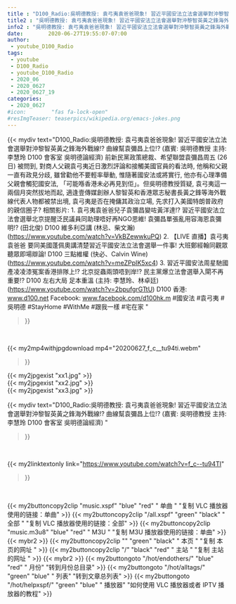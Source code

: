 ```yaml
---
title : "D100_Radio:吳明德教授: 袁弓夷袁爸爸現象! 習近平國安法立法會選舉對沖黎智英黃之鋒海外戰線!? 曲線幫袁彌昌上位!?  (嘉賓: 吳明德教授 主持: 李慧玲 D100 會客室 吳明德論經濟) "
title2 : "吳明德教授: 袁弓夷袁爸爸現象! 習近平國安法立法會選舉對沖黎智英黃之鋒海外戰線!? 曲線幫袁彌昌上位!?  (嘉賓: 吳明德教授 主持: 李慧玲 D100 會客室 吳明德論經濟) "
info2 : "吳明德教授: 袁弓夷袁爸爸現象! 習近平國安法立法會選舉對沖黎智英黃之鋒海外戰線!? 曲線幫袁彌昌上位!?  (嘉賓: 吳明德教授 主持: 李慧玲 D100 會客室 吳明德論經濟)  前新民黨政策總裁、希望聯盟袁彌昌周五 (26日) 被問到, 對商人父親袁弓夷近日激烈評論和接觸美國官員的看法時, 他稱和父親一直有政見分歧, 雖曾勸他不要輕率舉動, 惟隨著國安法或將實行, 他亦有心理準備父親會觸犯國安法, 「可能喺香港未必再見到佢」。但吳明德教授質疑, 袁弓夷這一兩個月突然拔地而起, 適逢壹傳媒創辦人黎智英和香港眾志秘書長黃之鋒等海外戰線代表人物都被禁出境, 袁弓夷是否在掩傭其政治立場, 先求打入美國特朗普政府的親信圈子?  相關影片: 1. 袁弓夷袁爸爸兒子袁彌昌變咗黃洋達!? 習近平國安法立法會選舉北京提醒泛民議員同助理唔好再NGO思維! 袁彌昌單張亂用容海恩袁彌明!? (田北俊) D100 維多利亞講 (林忌、柴文瀚) (https://www.youtube.com/watch?v=VkBZewwkuPQ) 2. 【LIVE 直播】袁弓夷袁爸爸 要同美國蓬佩奧講清楚習近平國安法立法會選舉一件事! 大班鄭經翰同觀眾聽眾即場辯論!  D100 三點維權 (快必、Calvin Wine) (https://www.youtube.com/watch?v=meZPpIK5xc4) 3. 習近平國安法周星馳國產凌凌漆冤案香港排隊上!? 北京捉蟲兩頭唔到岸!? 民主黨爆立法會選舉入閘不再重要!?  D100 左右大局 足本重溫 (主持: 李慧玲、林卓廷) (https://www.youtube.com/watch?v=2bpufgrGTtU)  D100 香港: www.d100.net Facebook: www.facebook.com/d100hk.m  #國安法 #袁弓夷 #吳明德 #StayHome #WithMe #跟我一樣 #宅在家 "
date:        2020-06-27T19:55:07-07:00
author:
 - youtube_D100_Radio
tags:
 - youtube
 - D100_Radio
 - youtube_D100_Radio
 - 2020_06
 - 2020_0627
 - 2020_0627_19
categories:
 - 2020_0627
#icon:        "fas fa-lock-open"
#resImgTeaser: teaserpics/wikipedia.org/emacs-jokes.png
---
```


{{< mydiv text="D100_Radio:吳明德教授: 袁弓夷袁爸爸現象! 習近平國安法立法會選舉對沖黎智英黃之鋒海外戰線!? 曲線幫袁彌昌上位!?  (嘉賓: 吳明德教授 主持: 李慧玲 D100 會客室 吳明德論經濟)  前新民黨政策總裁、希望聯盟袁彌昌周五 (26日) 被問到, 對商人父親袁弓夷近日激烈評論和接觸美國官員的看法時, 他稱和父親一直有政見分歧, 雖曾勸他不要輕率舉動, 惟隨著國安法或將實行, 他亦有心理準備父親會觸犯國安法, 「可能喺香港未必再見到佢」。但吳明德教授質疑, 袁弓夷這一兩個月突然拔地而起, 適逢壹傳媒創辦人黎智英和香港眾志秘書長黃之鋒等海外戰線代表人物都被禁出境, 袁弓夷是否在掩傭其政治立場, 先求打入美國特朗普政府的親信圈子?  相關影片: 1. 袁弓夷袁爸爸兒子袁彌昌變咗黃洋達!? 習近平國安法立法會選舉北京提醒泛民議員同助理唔好再NGO思維! 袁彌昌單張亂用容海恩袁彌明!? (田北俊) D100 維多利亞講 (林忌、柴文瀚) (https://www.youtube.com/watch?v=VkBZewwkuPQ) 2. 【LIVE 直播】袁弓夷袁爸爸 要同美國蓬佩奧講清楚習近平國安法立法會選舉一件事! 大班鄭經翰同觀眾聽眾即場辯論!  D100 三點維權 (快必、Calvin Wine) (https://www.youtube.com/watch?v=meZPpIK5xc4) 3. 習近平國安法周星馳國產凌凌漆冤案香港排隊上!? 北京捉蟲兩頭唔到岸!? 民主黨爆立法會選舉入閘不再重要!?  D100 左右大局 足本重溫 (主持: 李慧玲、林卓廷) (https://www.youtube.com/watch?v=2bpufgrGTtU)  D100 香港: www.d100.net Facebook: www.facebook.com/d100hk.m  #國安法 #袁弓夷 #吳明德 #StayHome #WithMe #跟我一樣 #宅在家 "
>}}
<br>


{{< my2mp4withjpgdownload mp4="20200627_f_c__tu94ti.webm"
>}}

{{< my2jpgexist "xx1.jpg" >}}<br>
{{< my2jpgexist "xx2.jpg" >}}<br>
{{< my2jpgexist "xx3.jpg" >}}<br>



{{< mydiv text="D100_Radio:吳明德教授: 袁弓夷袁爸爸現象! 習近平國安法立法會選舉對沖黎智英黃之鋒海外戰線!? 曲線幫袁彌昌上位!?  (嘉賓: 吳明德教授 主持: 李慧玲 D100 會客室 吳明德論經濟) "
>}}
<br>

{{< my2linktextonly link="https://www.youtube.com/watch?v=f_c--tu94TI"
>}}


<br>

{{< my2buttoncopy2clip "music.xspf"        "blue"   "red"    " 单曲 "  "复制 VLC 播放器使用的链接：单曲" >}} {{< my2buttoncopy2clip "/all.xspf"         "green"  "black"  " 全部 "  "复制 VLC 播放器使用的链接：全部" >}} {{< my2buttoncopy2clip "music.m3u8"        "blue"   "red"    " M3U  "    "复制 M3U 播放器使用的链接：单曲" >}} {{< mybr2 >}} {{< my2buttoncopy2clip ""                  "green"  "black"  " 本页 "    "复制 本页的网址 " >}} {{< my2buttoncopy2clip "/"                 "black"  "red"    " 主站 "    "复制 主站的网址 " >}} {{< mybr2 >}} {{< my2buttongoto      "/hot/endothers/"   "blue"   "red"    " 月份"   "转到月份总目录" >}} {{< my2buttongoto      "/hot/alltags/"     "green"  "blue"   " 列表"   "转到文章总列表" >}} {{< my2buttongoto      "/hot/helpxspf/"    "green"  "blue"   " 播放器" "如何使用 VLC 播放器或者 IPTV 播放器的教程" >}} 
